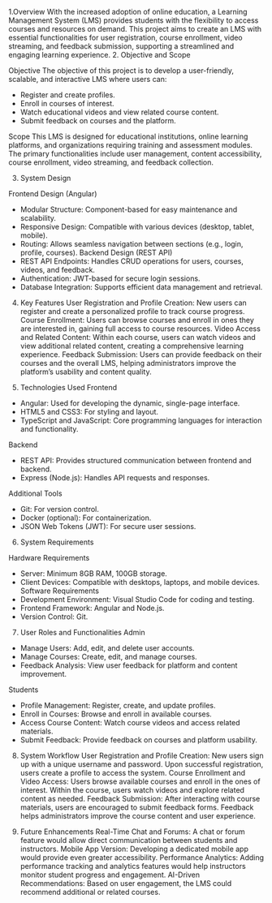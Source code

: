1.Overview
With the increased adoption of online education, a Learning Management System (LMS) provides students with the flexibility to access courses and resources on demand. This project aims to create an LMS with essential functionalities for user registration, course enrollment, video streaming, and feedback submission, supporting a streamlined and engaging learning experience.
2. Objective and Scope

Objective
The objective of this project is to develop a user-friendly, scalable, and interactive LMS where users can:
- Register and create profiles.
- Enroll in courses of interest.
- Watch educational videos and view related course content.
- Submit feedback on courses and the platform.

Scope
This LMS is designed for educational institutions, online learning platforms, and organizations requiring training and assessment modules. The primary functionalities include user management, content accessibility, course enrollment, video streaming, and feedback collection.



3. System Design

Frontend Design (Angular)
- Modular Structure: Component-based for easy maintenance and scalability.
- Responsive Design: Compatible with various devices (desktop, tablet, mobile).
- Routing: Allows seamless navigation between sections (e.g., login, profile, courses).
Backend Design (REST API)
- REST API Endpoints: Handles CRUD operations for users, courses, videos, and feedback.
- Authentication: JWT-based for secure login sessions.
- Database Integration: Supports efficient data management and retrieval.

4. Key Features
User Registration and Profile Creation: New users can register and create a personalized profile to track course progress.
Course Enrollment: Users can browse courses and enroll in ones they are interested in, gaining full access to course resources.
Video Access and Related Content: Within each course, users can watch videos and view additional related content, creating a comprehensive learning experience.
Feedback Submission: Users can provide feedback on their courses and the overall LMS, helping administrators improve the platform’s usability and content quality.

5. Technologies Used
Frontend
- Angular: Used for developing the dynamic, single-page interface.
- HTML5 and CSS3: For styling and layout.
- TypeScript and JavaScript: Core programming languages for interaction and functionality.


Backend
- REST API: Provides structured communication between frontend and backend.
- Express (Node.js): Handles API requests and responses.

Additional Tools
- Git: For version control.
- Docker (optional): For containerization.
- JSON Web Tokens (JWT): For secure user sessions.


6. System Requirements

Hardware Requirements
- Server: Minimum 8GB RAM, 100GB storage.
- Client Devices: Compatible with desktops, laptops, and mobile devices.
Software Requirements
- Development Environment: Visual Studio Code for coding and testing.
- Frontend Framework: Angular and Node.js.
- Version Control: Git.


7. User Roles and Functionalities
Admin
- Manage Users: Add, edit, and delete user accounts.
- Manage Courses: Create, edit, and manage courses.
- Feedback Analysis: View user feedback for platform and content improvement.


Students
- Profile Management: Register, create, and update profiles.
- Enroll in Courses: Browse and enroll in available courses.
- Access Course Content: Watch course videos and access related materials.
- Submit Feedback: Provide feedback on courses and platform usability.

8. System Workflow
User Registration and Profile Creation: New users sign up with a unique username and password. Upon successful registration, users create a profile to access the system.
Course Enrollment and Video Access: Users browse available courses and enroll in the ones of interest. Within the course, users watch videos and explore related content as needed.
Feedback Submission: After interacting with course materials, users are encouraged to submit feedback forms. Feedback helps administrators improve the course content and user experience.

9. Future Enhancements
Real-Time Chat and Forums: A chat or forum feature would allow direct communication between students and instructors.
Mobile App Version: Developing a dedicated mobile app would provide even greater accessibility.
Performance Analytics: Adding performance tracking and analytics features would help instructors monitor student progress and engagement.
AI-Driven Recommendations: Based on user engagement, the LMS could recommend additional or related courses.
